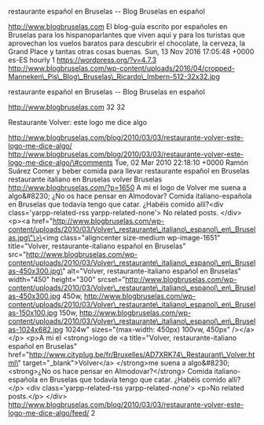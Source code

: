 restaurante español en Bruselas -- Blog Bruselas en español

http://www.blogbruselas.com El blog-guía escrito por españoles en
Bruselas para los hispanoparlantes que viven aquí y para los turistas
que aprovechan los vuelos baratos para descubrir el chocolate, la
cerveza, la Grand Place y tantas otras cosas buenas. Sun, 13 Nov 2016
17:05:48 +0000 es-ES hourly 1 https://wordpress.org/?v=4.7.3
http://www.blogbruselas.com/wp-content/uploads/2016/04/cropped-Manneken\_Pis\_Blog\_Bruselas\_Ricardo\_Imbern-512-32x32.jpg

restaurante español en Bruselas -- Blog Bruselas en español

http://www.blogbruselas.com 32 32

Restaurante Volver: este logo me dice algo

http://www.blogbruselas.com/blog/2010/03/03/restaurante-volver-este-logo-me-dice-algo/
http://www.blogbruselas.com/blog/2010/03/03/restaurante-volver-este-logo-me-dice-algo/\#comments
Tue, 02 Mar 2010 22:18:10 +0000 Ramón Suárez Comer y beber comida para
llevar restaurante español en Bruselas restaurante italiano en Bruselas
volver Bruselas http://www.blogbruselas.com/?p=1650 A mi el logo de
Volver me suena a algo&\#8230; ¿No os hace pensar en Almodovar? Comida
italiano-española en Bruselas que todavía tengo que catar. ¿Habéis
comido allí?\<div class=\'yarpp-related-rss yarpp-related-none\'\> No
related posts. \</div\> \<p\>\<a
href=\"http://www.blogbruselas.com/wp-content/uploads/2010/03/Volver\_restaurante\_italiano\_espanol\_en\_Bruselas.jpg\"\>\<img
class=\"aligncenter size-medium wp-image-1651\" title=\"Volver,
restaurante-italiano español en Bruselas\"
src=\"http://www.blogbruselas.com/wp-content/uploads/2010/03/Volver\_restaurante\_italiano\_espanol\_en\_Bruselas-450x300.jpg\"
alt=\"Volver, restaurante-italiano español en Bruselas\" width=\"450\"
height=\"300\"
srcset=\"http://www.blogbruselas.com/wp-content/uploads/2010/03/Volver\_restaurante\_italiano\_espanol\_en\_Bruselas-450x300.jpg
450w,
http://www.blogbruselas.com/wp-content/uploads/2010/03/Volver\_restaurante\_italiano\_espanol\_en\_Bruselas-150x100.jpg
150w,
http://www.blogbruselas.com/wp-content/uploads/2010/03/Volver\_restaurante\_italiano\_espanol\_en\_Bruselas-1024x682.jpg
1024w\" sizes=\"(max-width: 450px) 100vw, 450px\" /\>\</a\>\</p\> \<p\>A
mi el \<strong\>logo de \<a title=\"Volver, restaurante-italiano español
en Bruselas\"
href=\"http://www.cityplug.be/fr/Bruxelles/AD7XRK74\_Restaurant\_Volver.html\"
target=\"\_blank\"\>Volver\</a\> \</strong\>me suena a algo&\#8230;
\<strong\>¿No os hace pensar en Almodovar?\</strong\> Comida
italiano-española en Bruselas que todavía tengo que catar. ¿Habéis
comido allí?\</p\> \<div class=\'yarpp-related-rss
yarpp-related-none\'\> \<p\>No related posts.\</p\> \</div\>
http://www.blogbruselas.com/blog/2010/03/03/restaurante-volver-este-logo-me-dice-algo/feed/
2
